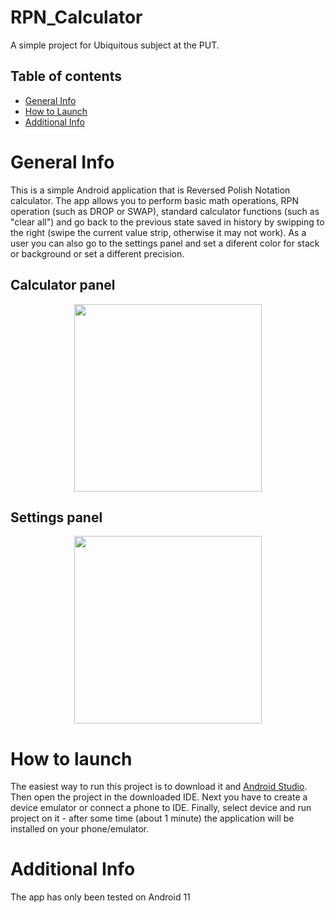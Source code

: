 # RPN_Calculator
A simple project for Ubiquitous subject at the PUT.

## Table of contents
* [General Info](#general-info)
* [How to Launch](#how-to-launch)
* [Additional Info](#additional-info)

# General Info
This is a simple Android application that is Reversed Polish Notation calculator. The app allows you to perform basic math operations, RPN operation (such as DROP or SWAP), standard calculator functions (such as "clear all") and go back to the previous state saved in history by swipping to the right (swipe the current value strip, otherwise it may not work). As a user you can also go to the settings panel and set a diferent color for stack or background or set a different precision.

## Calculator panel
<p align="center">
  <img src="https://user-images.githubusercontent.com/72743103/185259464-ec516872-998d-4dbc-8828-55a09d2041ec.png" width="300">
</p>

## Settings panel
<p align="center">
  <img src="https://user-images.githubusercontent.com/72743103/185259532-79c33392-09be-418b-ae7f-2d6421cb50a7.png" width="300">
</p>


# How to launch
The easiest way to run this project is to download it and [Android Studio](https://developer.android.com/studio?gclid=CjwKCAjwo_KXBhAaEiwA2RZ8hPP6GtBza_vfZtw41dKXdoDqJfAlvgunOwd8aEB7j9gbAeT-b1n36RoCwJsQAvD_BwE&gclsrc=aw.ds). Then open the project in the downloaded IDE. Next you have to create a device emulator or connect a phone to IDE. Finally, select device and run project on it - after some time (about 1 minute) the application will be installed on your phone/emulator.

# Additional Info
The app has only been tested on Android 11

